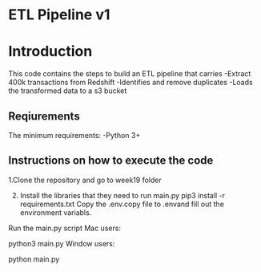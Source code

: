 # ETL Pipeline v1

# Introduction
This code contains the steps to build an ETL pipeline that carries
-Extract 400k transactions from Redshift
-Identifies and remove duplicates
-Loads the transformed data to a s3 bucket

## Reqiurements
The minimum requirements:
-Python 3+

## Instructions on how to execute the code

1.Clone the repository and go to week19 folder

2. Install the libraries that they need to run main.py
pip3 install -r requirements.txt
Copy the .env.copy file to .envand fill out the environment variabls.

Run the main.py script Mac users:

python3 main.py
Window users:

python main.py